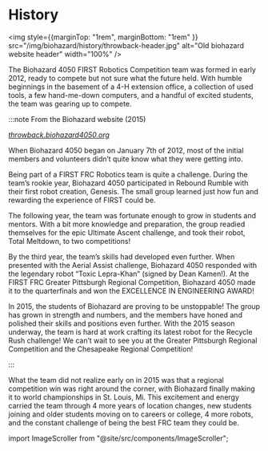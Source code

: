 # History

<img style={{marginTop: "1rem", marginBottom: "1rem" }} src="/img/biohazard/history/throwback-header.jpg" alt="Old biohazard website header" width="100%" />

The Biohazard 4050 FIRST Robotics Competition team was formed in early 2012, ready to compete but not sure what the future held. With humble beginnings in the basement of a 4-H extension office, a collection of used tools, a few hand-me-down computers, and a handful of excited students, the team was gearing up to compete.

:::note From the Biohazard website (2015)

[_throwback.biohazard4050.org_](https://throwback.biohazard4050.org)

When Biohazard 4050 began on January 7th of 2012, most of the initial members and volunteers didn’t quite know what they were getting into.

Being part of a FIRST FRC Robotics team is quite a challenge. During the team’s rookie year, Biohazard 4050 participated in Rebound Rumble with their first robot creation, Genesis. The small group learned just how fun and rewarding the experience of FIRST could be.

The following year, the team was fortunate enough to grow in students and mentors. With a bit more knowledge and preparation, the group readied themselves for the epic Ultimate Ascent challenge, and took their robot, Total Meltdown, to two competitions!

By the third year, the team’s skills had developed even further. When presented with the Aerial Assist challenge, Biohazard 4050 responded with the legendary robot “Toxic Lepra-Khan” (signed by Dean Kamen!). At the FIRST FRC Greater Pittsburgh Regional Competition, Biohazard 4050 made it to the quarterfinals and won the EXCELLENCE IN ENGINEERING AWARD!

In 2015, the students of Biohazard are proving to be unstoppable! The group has grown in strength and numbers, and the members have honed and polished their skills and positions even further. With the 2015 season underway, the team is hard at work crafting its latest robot for the Recycle Rush challenge! We can’t wait to see you at the Greater Pittsburgh Regional Competition and the Chesapeake Regional Competition!

:::

What the team did not realize early on in 2015 was that a regional competition win was right around the corner, with Biohazard finally making it to world championships in St. Louis, Mi. This excitement and energy carried the team through 4 more years of location changes, new students joining and older students moving on to careers or college, 4 more robots, and the constant challenge of being the best FRC team they could be.

import ImageScroller from "@site/src/components/ImageScroller";

<div style={{marginTop: "1rem", marginBottom: "1rem"}}>
<ImageScroller minHeight={500} images={["/img/biohazard/team/2013-moose.jpg", "/img/biohazard/team/2014-build.jpg", "/img/biohazard/team/2015-build.jpg", "/img/biohazard/team/2016-championship.jpg", "/img/biohazard/team/2017-pittsburgh.jpg", "/img/biohazard/team/2018-build.jpg", "/img/biohazard/team/2019-pittsburgh.jpg", "/img/biohazard/team/2020-palmetto.jpg", "/img/biohazard/team/2022-knoxville.jpg"]} />
</div>
